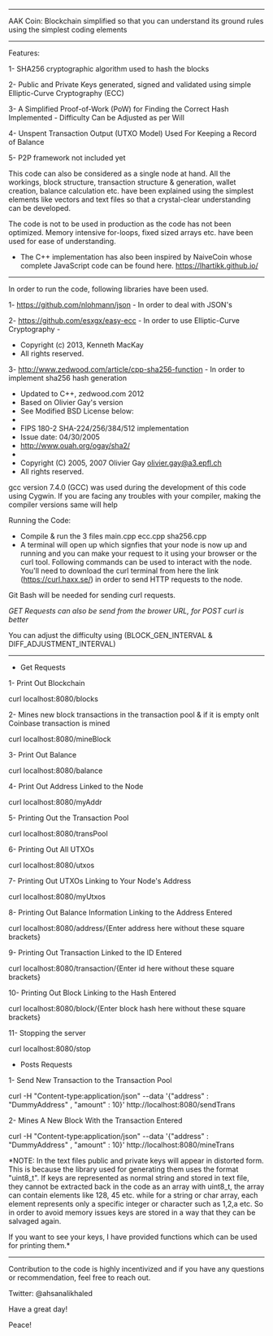 ----------------

AAK Coin: Blockchain simplified so that you can understand its ground rules using the simplest coding elements

----------------


Features:

1- SHA256 cryptographic algorithm used to hash the blocks

2- Public and Private Keys generated, signed and validated using simple Elliptic-Curve Cryptography (ECC)

3- A Simplified Proof-of-Work (PoW) for Finding the Correct Hash Implemented - Difficulty Can be Adjusted as per Will 

4- Unspent Transaction Output (UTXO Model) Used For Keeping a Record of Balance

5- P2P framework not included yet

This code can also be considered as a single node at hand. All the workings, block structure,
transaction structure & generation, wallet creation, balance calculation etc. have been
explained using the simplest elements like vectors and text files so that a crystal-clear
understanding can be developed.

The code is not to be used in production as the code has not been optimized. Memory intensive for-loops,
fixed sized arrays etc. have been used for ease of understanding.

- The C++ implementation has also been inspired by NaiveCoin whose complete JavaScript code can be found
here. https://lhartikk.github.io/


----------------


In order to run the code, following libraries have been used.

1- https://github.com/nlohmann/json - In order to deal with JSON's

2- https://github.com/esxgx/easy-ecc - In order to use Elliptic-Curve Cryptography -
 * Copyright (c) 2013, Kenneth MacKay
 * All rights reserved.

3- http://www.zedwood.com/article/cpp-sha256-function - In order to implement sha256 hash generation
 * Updated to C++, zedwood.com 2012
 * Based on Olivier Gay's version
 * See Modified BSD License below:
 *
 * FIPS 180-2 SHA-224/256/384/512 implementation
 * Issue date:  04/30/2005
 * http://www.ouah.org/ogay/sha2/
 *
 * Copyright (C) 2005, 2007 Olivier Gay <olivier.gay@a3.epfl.ch>
 * All rights reserved.

gcc version 7.4.0 (GCC) was used during the development of this code using Cygwin. If you are
facing any troubles with your compiler, making the compiler versions same will help

Running the Code:

- Compile & run the 3 files main.cpp ecc.cpp sha256.cpp
- A terminal will open up which signfies that your node is now up and running and you
can make your request to it using your browser or the curl tool. Following commands can
be used to interact with the node. You'll need to download the curl terminal from here the
link (https://curl.haxx.se/) in order to send HTTP requests to the node.

Git Bash will be needed for sending curl requests.

*GET Requests can also be send from the brower URL, for POST curl is better*

You can adjust the difficulty using (BLOCK_GEN_INTERVAL  & DIFF_ADJUSTMENT_INTERVAL)

----------------

- Get Requests

1- Print Out Blockchain

curl localhost:8080/blocks

2- Mines new block transactions in the transaction pool & if it is empty onlt Coinbase transaction is mined

curl localhost:8080/mineBlock

3- Print Out Balance

curl localhost:8080/balance

4- Print Out Address Linked to the Node

curl localhost:8080/myAddr

5- Printing Out the Transaction Pool

curl localhost:8080/transPool

6- Printing Out All UTXOs

curl localhost:8080/utxos

7- Printing Out UTXOs Linking to Your Node's Address

curl localhost:8080/myUtxos

8- Printing Out Balance Information Linking to the Address Entered

curl localhost:8080/address/{Enter address here without these square brackets}

9- Printing Out Transaction Linked to the ID Entered

curl localhost:8080/transaction/{Enter id here without these square brackets}

10- Printing Out Block Linking to the Hash Entered

curl localhost:8080/block/{Enter block hash here without these square brackets}

11- Stopping the server

curl localhost:8080/stop


- Posts Requests

1- Send New Transaction to the Transaction Pool

curl -H "Content-type:application/json" --data '{"address" : "DummyAddress" ,  "amount" : 10}' http://localhost:8080/sendTrans

2- Mines A New Block With the Transaction Entered

curl -H "Content-type:application/json" --data '{"address" : "DummyAddress" ,  "amount" : 10}' http://localhost:8080/mineTrans

*NOTE: In the text files public and private keys will appear in distorted form. This is because the library used for
generating them uses the format "uint8_t". If keys are represented as normal string and stored in text file, they cannot
be extracted back in the code as an array with uint8_t, the array can contain elements like 128, 45 etc. while for a string
or char array, each element represents only a specific integer or character such as 1,2,a etc. So in order to avoid
memory issues keys are stored in a way that they can be salvaged again.

If you want to see your keys, I have provided functions which can be used for printing them.*


----------------


Contribution to the code is highly incentivized and if you have any questions or recommendation, feel free to reach out.

Twitter: @ahsanalikhaled

Have a great day!

Peace!
